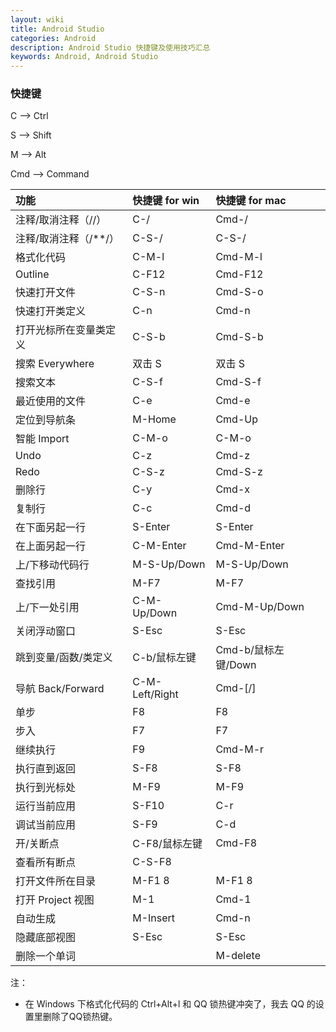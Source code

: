 ```yaml
---
layout: wiki
title: Android Studio
categories: Android
description: Android Studio 快捷键及使用技巧汇总
keywords: Android, Android Studio
---
```


### 快捷键

C --> Ctrl

S --> Shift

M --> Alt

Cmd --> Command

| 功能                    | 快捷键 for win | 快捷键 for mac      |
|:------------------------|:---------------|:--------------------|
| 注释/取消注释（//）     | C-/            | Cmd-/               |
| 注释/取消注释（/\*\*/） | C-S-/          | C-S-/               |
| 格式化代码              | C-M-l          | Cmd-M-l             |
| Outline                 | C-F12          | Cmd-F12             |
| 快速打开文件            | C-S-n          | Cmd-S-o             |
| 快速打开类定义          | C-n            | Cmd-n               |
| 打开光标所在变量类定义  | C-S-b          | Cmd-S-b             |
| 搜索 Everywhere         | 双击 S         | 双击 S              |
| 搜索文本                | C-S-f          | Cmd-S-f             |
| 最近使用的文件          | C-e            | Cmd-e               |
| 定位到导航条            | M-Home         | Cmd-Up              |
| 智能 Import             | C-M-o          | C-M-o               |
| Undo                    | C-z            | Cmd-z               |
| Redo                    | C-S-z          | Cmd-S-z             |
| 删除行                  | C-y            | Cmd-x               |
| 复制行                  | C-c            | Cmd-d               |
| 在下面另起一行          | S-Enter        | S-Enter             |
| 在上面另起一行          | C-M-Enter      | Cmd-M-Enter         |
| 上/下移动代码行         | M-S-Up/Down    | M-S-Up/Down         |
| 查找引用                | M-F7           | M-F7                |
| 上/下一处引用           | C-M-Up/Down    | Cmd-M-Up/Down       |
| 关闭浮动窗口            | S-Esc          | S-Esc               |
| 跳到变量/函数/类定义    | C-b/鼠标左键   | Cmd-b/鼠标左键/Down |
| 导航 Back/Forward       | C-M-Left/Right | Cmd-[/]             |
| 单步                    | F8             | F8                  |
| 步入                    | F7             | F7                  |
| 继续执行                | F9             | Cmd-M-r             |
| 执行直到返回            | S-F8           | S-F8                |
| 执行到光标处            | M-F9           | M-F9                |
| 运行当前应用            | S-F10          | C-r                 |
| 调试当前应用            | S-F9           | C-d                 |
| 开/关断点               | C-F8/鼠标左键  | Cmd-F8              |
| 查看所有断点            | C-S-F8         |                     |
| 打开文件所在目录        | M-F1 8         | M-F1 8              |
| 打开 Project 视图       | M-1            | Cmd-1               |
| 自动生成                | M-Insert       | Cmd-n               |
| 隐藏底部视图            | S-Esc          | S-Esc               |
| 删除一个单词            |                | M-delete            |

注：

* 在 Windows 下格式化代码的 Ctrl+Alt+l 和 QQ 锁热键冲突了，我去 QQ 的设置里删除了QQ锁热键。
